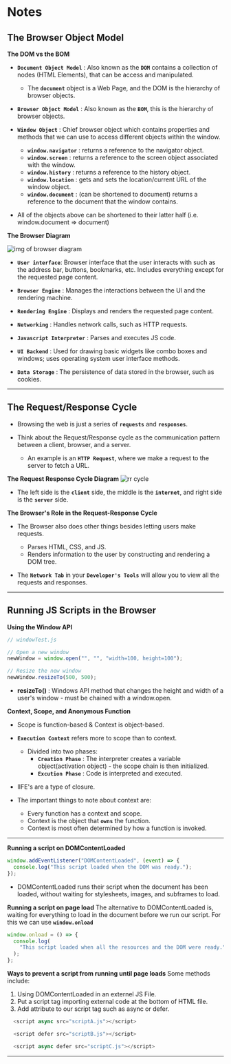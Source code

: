 # **Notes**

## **The Browser Object Model**

**The DOM vs the BOM**

- **`Document Object Model`** : Also known as the **`DOM`** contains a collection of nodes (HTML Elements), that can be access and manipulated.

  - The **`document`** object is a Web Page, and the DOM is the hierarchy of browser objects.

- **`Browser Object Model`** : Also known as the **`BOM`**, this is the hierarchy of browser objects.

- **`Window Object`** : Chief browser object which contains properties and methods that we can use to access different objects within the window.

  - **`window.navigator`** : returns a reference to the navigator object.
  - **`window.screen`** : returns a reference to the screen object associated with the window.
  - **`window.history`** : returns a reference to the history object.
  - **`window.location`** : gets and sets the location/current URL of the window object.
  - **`window.document`** : (can be shortened to document) returns a reference to the document that the window contains.

* All of the objects above can be shortened to their latter half (i.e. window.document => document)

**The Browser Diagram**

![img of browser diagram](https://Lambda-open-assets.s3-us-west-1.amazonaws.com/Module-DOM-API/browser-basics/assets/browser.png)

- **`User interface`**: Browser interface that the user interacts with such as the address bar, buttons, bookmarks, etc. Includes everything except for the requested page content.

- **`Browser Engine`** : Manages the interactions between the UI and the rendering machine.

- **`Rendering Engine`** : Displays and renders the requested page content.

- **`Networking`** : Handles network calls, such as HTTP requests.

- **`Javascript Interpreter`** : Parses and executes JS code.

- **`UI Backend`** : Used for drawing basic widgets like combo boxes and windows; uses operating system user interface methods.

- **`Data Storage`** : The persistence of data stored in the browser, such as cookies.

---

## **The Request/Response Cycle**

- Browsing the web is just a series of **`requests`** and **`responses`**.

- Think about the Request/Response cycle as the communication pattern between a client, browser, and a server.
  - An example is an **`HTTP Request`**, where we make a request to the server to fetch a URL.

**The Request Response Cycle Diagram**
![rr cycle](https://Lambda-open-assets.s3-us-west-1.amazonaws.com/Module-DOM-API/browser-basics/assets/request-response-cycle.png)

- The left side is the **`client`** side, the middle is the **`internet`**, and right side is the **`server`** side.

**The Browser's Role in the Request-Response Cycle**

- The Browser also does other things besides letting users make requests.

  - Parses HTML, CSS, and JS.
  - Renders information to the user by constructing and rendering a DOM tree.

- The **`Network Tab`** in your **`Developer's Tools`** will allow you to view all the requests and responses.

---

## **Running JS Scripts in the Browser**

**Using the Window API**

```js
// windowTest.js

// Open a new window
newWindow = window.open("", "", "width=100, height=100");

// Resize the new window
newWindow.resizeTo(500, 500);
```

- **resizeTo()** : Windows API method that changes the height and width of a user's window - must be chained with a window.open.

**Context, Scope, and Anonymous Function**

- Scope is function-based & Context is object-based.
- **`Execution Context`** refers more to scope than to context.
  - Divided into two phases:
    - **`Creation Phase`** : The interpreter creates a variable object(activation object) - the scope chain is then initialized.
    - **`Excution Phase`** : Code is interpreted and executed.
- IIFE's are a type of closure.

- The important things to note about context are:

  - Every function has a context and scope.
  - Context is the object that **`owns`** the function.
  - Context is most often determined by how a function is invoked.

---

**Running a script on DOMContentLoaded**

```js
window.addEventListener("DOMContentLoaded", (event) => {
  console.log("This script loaded when the DOM was ready.");
});
```

- DOMContentLoaded runs their script when the document has been loaded, without waiting for stylesheets, images, and subframes to load.

**Running a script on page load**
The alternative to DOMContentLoaded is, waiting for everything to load in the document before we run our script. For this we can use **`window.onload`**

```js
window.onload = () => {
  console.log(
    "This script loaded when all the resources and the DOM were ready."
  );
};
```

**Ways to prevent a script from running until page loads**
Some methods include:

1. Using DOMContentLoaded in an externel JS File.
2. Put a script tag importing external code at the bottom of HTML file.
3. Add attribute to our script tag such as async or defer.

```js
  <script async src="scriptA.js"></script>

  <script defer src="scriptB.js"></script>

  <script async defer src="scriptC.js"></script>
```

---
